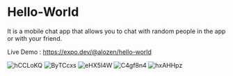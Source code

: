 # Hello-World
It is a mobile chat app that allows you to chat with random people in the app or with your friend.

Live Demo : https://expo.dev/@alozen/hello-world

![hCCLoKQ](https://user-images.githubusercontent.com/12493553/147452892-2b816204-66a3-4d13-ae41-940415108241.png)
![ByTCcxs](https://user-images.githubusercontent.com/12493553/147453045-7cdd01f5-551e-4bc4-95d7-5507faf215ca.png)
![eHX5l4W](https://user-images.githubusercontent.com/12493553/147453115-d6178d08-5e3d-45e7-9ee9-211592dba95a.png)
![C4gf8n4](https://user-images.githubusercontent.com/12493553/147452691-a6fc1105-884f-4337-a558-18b5087c4640.png)
![hxAHHpz](https://user-images.githubusercontent.com/12493553/147452578-3a2318cb-2161-4ca9-ae2d-16025da730de.png)
